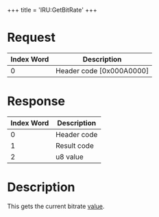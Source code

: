 +++
title = 'IRU:GetBitRate'
+++

# Request

| Index Word | Description                |
|------------|----------------------------|
| 0          | Header code \[0x000A0000\] |

# Response

| Index Word | Description |
|------------|-------------|
| 0          | Header code |
| 1          | Result code |
| 2          | u8 value    |

# Description

This gets the current bitrate [value](IRU:SetBitRate "wikilink").
